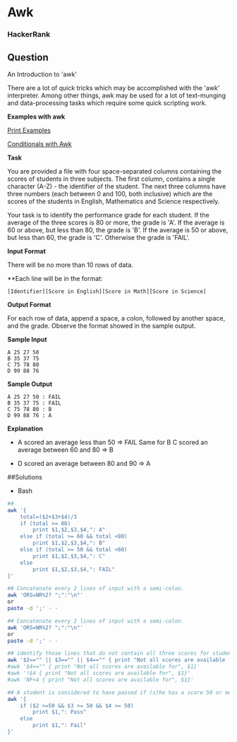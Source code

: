 # Awk

### HackerRank

## Question

An Introduction to 'awk'

There are a lot of quick tricks which may be accomplished with the 'awk' interpreter. Among other things, awk may be used for a lot of text-munging and data-processing tasks which require some quick scripting work.

**Examples with awk**

<a href="http://www.thegeekstuff.com/2010/01/awk-introduction-tutorial-7-awk-print-examples/">Print Examples</a> 

<a href="http://www.thegeekstuff.com/2010/02/awk-conditional-statements/">Conditionals with Awk</a>

**Task** 

You are provided a file with four space-separated columns containing the scores of students in three subjects. The first column, contains a single character (A-Z) - the identifier of the student. The next three columns have three numbers (each between 0 and 100, both inclusive) which are the scores of the students in English, Mathematics and Science respectively.

Your task is to identify the performance grade for each student. If the average of the three scores is 80 or more, the grade is 'A'. If the average is 60 or above, but less than 80, the grade is 'B'. If the average is 50 or above, but less than 60, the grade is 'C'. Otherwise the grade is 'FAIL'.

**Input Format**

There will be no more than 10 rows of data. 

**Each line will be in the format: 

`[Identifier][Score in English][Score in Math][Score in Science]`

**Output Format**

For each row of data, append a space, a colon, followed by another space, and the grade. Observe the format showed in the sample output.

**Sample Input**
```
A 25 27 50
B 35 37 75
C 75 78 80
D 99 88 76
```

**Sample Output**
```
A 25 27 50 : FAIL
B 35 37 75 : FAIL
C 75 78 80 : B
D 99 88 76 : A
```

**Explanation**

* A scored an average less than 50 => FAIL Same for B C scored an average between 60 and 80 => B 

* D scored an average between 80 and 90 => A

##Solutions

* Bash
```bash
##
awk '{
    total=($2+$3+$4)/3
    if (total >= 80)
        print $1,$2,$3,$4,": A"
    else if (total >= 60 && total <80)
        print $1,$2,$3,$4,": B"
    else if (total >= 50 && total <60)
        print $1,$2,$3,$4,": C"
    else
        print $1,$2,$3,$4,": FAIL"
}'

## Concatenate every 2 lines of input with a semi-colon.
awk 'ORS=NR%2? ";":"\n"'
or
paste -d ';' - -

## Concatenate every 2 lines of input with a semi-colon.
awk 'ORS=NR%2? ";":"\n"'
or
paste -d ';' - -

## identify those lines that do not contain all three scores for students.
awk '$2=="" || $3=="" || $4=="" { print "Not all scores are available for", $1}'
#awk '$4=="" { print "Not all scores are available for", $1}'
#awk '!$4 { print "Not all scores are available for", $1}'
#awk 'NF<4 { print "Not all scores are available for", $1}'

## A student is considered to have passed if (s)he has a score 50 or more in each of the three subjects.
awk '{
    if ($2 >=50 && $3 >= 50 && $4 >= 50)
        print $1,": Pass"
    else
        print $1,": Fail"
}'
```